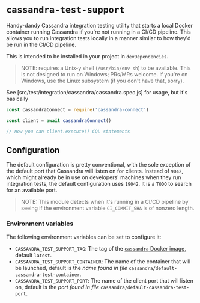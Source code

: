 # `cassandra-test-support`

Handy-dandy Cassandra integration testing utility that starts a local Docker container running Cassandra if you're not running in a CI/CD pipeline.
This allows you to run integration tests locally in a manner similar to how they'd be run in the CI/CD pipeline. 

This is intended to be installed in your project in `devDependencies`.

> NOTE: requires a Unix-y shell (`/usr/bin/env sh`) to be available.
>This is not designed to run on Windows; PRs/MRs welcome.
>If you're on Windows, use the Linux subsystem (if you don't have that, sorry).

See [src/test/integration/cassandra/cassandra.spec.js] for usage, but it's basically
```javascript
const cassandraConnect = require('cassandra-connect')

const client = await cassandraConnect()

// now you can client.execute() CQL statements
```

## Configuration

The default configuration is pretty conventional, with the sole exception of the default port that Cassandra will listen on for clients.
Instead of `9042`, which might already be in use on developers' machines when they run integration tests, the default configuration uses `19042`.
It is a `TODO` to search for an available port.

>NOTE: This module detects when it's running in a CI/CD pipeline by seeing if the environment variable `CI_COMMIT_SHA` is of nonzero length.

### Environment variables

The following environment variables can be set to configure it:
* `CASSANDRA_TEST_SUPPORT_TAG`: The tag of the [`cassandra` Docker image](https://hub.docker.com/_/cassandra), default `latest`.
* `CASSANDRA_TEST_SUPPORT_CONTAINER`: The name of the container that will be launched, default is the _name found in file_ `cassandra/default-cassandra-test-container`.
* `CASSANDRA_TEST_SUPPORT_PORT`: The name of the client port that will listen on, default is the _port found in file_ `cassandra/default-cassandra-test-port`.

